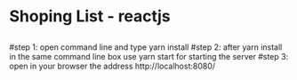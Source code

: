 # Shoping List - reactjs
##
#step 1:
open command line and type yarn install
#step 2:
after yarn install in the same command line box use yarn start for starting the server
#step 3:
open in your browser the address http://localhost:8080/
